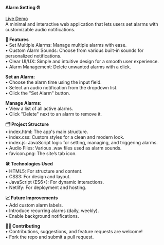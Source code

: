 **Alarm Setting ⏰** <br><br>
[Live Demo](https://alarmsetting.netlify.app/) <br>
A minimal and interactive web application that lets users set alarms with customizable audio notifications.<br>

**📌 Features** <br>
• Set Multiple Alarms: Manage multiple alarms with ease. <br>
• Custom Alarm Sounds: Choose from various built-in sounds for personalized notifications. <br>
• Clear UI/UX: Simple and intuitive design for a smooth user experience. <br>
• Alarm Management: Delete unwanted alarms with a click. <br>

**Set an Alarm:** <br>
• Choose the alarm time using the input field. <br>
• Select an audio notification from the dropdown list. <br>
• Click the "Set Alarm" button. <br>

**Manage Alarms:** <br>
• View a list of all active alarms. <br>
• Click "Delete" next to an alarm to remove it. <br>

**🗂️ Project Structure** <br>
• index.html: The app's main structure. <br>
• index.css: Custom styles for a clean and modern look. <br>
• index.js: JavaScript logic for setting, managing, and triggering alarms. <br>
• Audio Files: Various .wav files used as alarm sounds. <br>
• favicon.png: The site’s tab icon. <br>

**🛠️ Technologies Used** <br>
• HTML5: For structure and content. <br>
• CSS3: For design and layout. <br>
• JavaScript (ES6+): For dynamic interactions. <br>
• Netlify: For deployment and hosting. <br>

**📈 Future Improvements** <br>
• Add custom alarm labels. <br>
• Introduce recurring alarms (daily, weekly). <br>
• Enable background notifications. <br>

**👨‍💻 Contributing** <br>
• Contributions, suggestions, and feature requests are welcome! <br>
• Fork the repo and submit a pull request. <br>
